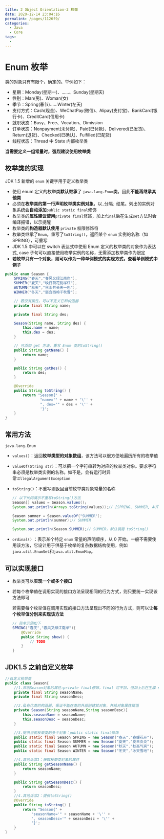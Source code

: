 ```yaml
---
title: 2 Object Orientation-3 枚举
date: 2020-12-14 23:04:16
permalink: /pages/1126f9/
categories:
  - Java
  - Core
tags:
  -
---
```


# Enum 枚举

类的对象只有有限个，确定的。举例如下：

- 星期：Monday(星期一)、......、Sunday(星期天)
- 性别：Man(男)、Woman(女)
- 季节：Spring(春节)......Winter(冬天)
- 支付方式：Cash(现金)、WeChatPay(微信)、Alipay(支付宝)、BankCard(银行卡)、CreditCard(信用卡)
- 就职状态：Busy、Free、Vocation、Dimission
- 订单状态：Nonpayment(未付款)、Paid(已付款)、Delivered(已发货)、Return(退货)、Checked(已确认)、Fulfilled(已配货)
- 线程状态：Thread 中 State 内部枚举类

**当需要定义一组常量时，强烈建议使用枚举类**

## 枚举类的实现

JDK 1.5 新增的 `enum` 关键字用于定义枚举类

- 使用 enum 定义的枚举类**默认继承**了 `java.lang.Enum`类，因此**不能再继承其他类**
- 必须在**枚举类的第一行声明枚举类实例对象**，以`,`分隔`;` 结尾。列出的实例对象系统会**自动添加**`public static final`修饰
- 枚举类的**属性建议使用**`private final`修饰，加上`final`后在生成`set`方法时会编译报错，以示提醒
- 枚举类的**构造器默认使用** `private` 权限修饰符
- 枚举类继承了`Enum`，重写了`toString()`，返回某个 `enum` 实例的名称（如 SPRING），可重写
- JDK 1.5 中可以在 switch 表达式中使用 Enum 定义的枚举类的对象作为表达式, case 子句可以直接使用枚举实例的名称，无需添加枚举类作为限定
- **若枚举只有一个对象，则可以作为一种单例模式的实现方式，查看单例模式中例子**

```java
public enum Season {
    SPRING("春天","春风又绿江南岸"),
    SUMMER("夏天","映日荷花别样红"),
    AUTUMN("秋天","秋水共长天一色"),
    WINNER("冬天","窗含西岭千秋雪");

    // 若没有属性，可以不定义它和构造器
    private final String name;

    private final String des;

    Season(String name, String des) {
        this.name = name;
        this.des = des;
    }

    // 可添加 get 方法、重写 Enum 类的toString()
    public String getName() {
        return name;
    }

    public String getDes() {
        return des;
    }

    @Override
    public String toString() {
        return "Season{" +
                "name='" + name + '\'' +
                ", des='" + des + '\'' +
                '}';
    }
}
```

## 常用方法

`java.lang.Enum`

- `values()`：返回**枚举类型的对象数组**，该方法可以很方便地遍历所有的枚举值

- `valueOf(String str)`：可以把一个字符串转为对应的枚举类对象。要求字符串必须是枚举类实例的名称。如不是，会有运行时异常:`IllegalArgumentException`

- `toString()`：不重写则返回当前枚举类对象常量的名称

  ```java
  // 以下代码演示不重写toString()方法
  Season[] values = Season.values();
  System.out.println(Arrays.toString(values));// [SPRING, SUMMER, AUTUMN, WINNER]

  Season summer = Season.valueOf("SUMMER");
  System.out.println(summer);// SUMMER

  System.out.println(Season.SUMMER);// SUMMER，默认调用 toString()
  ```

- `ordinal()` ：表示某个特定 `enum` 常量的声明顺序，从 0 开始。一般不需要使用该方法，它设计用于供基于枚举的复杂数据结构使用，例如`java.util.EnumSet`和`java.util.EnumMap`。

## 可以实现接口

- 枚举类可以**实现一个或多个接口**

- 若每个枚举值在调用实现的接口方法呈现相同的行为方式，则只要统一实现该方法即可

  若需要每个枚举值在调用实现的接口方法呈现出不同的行为方式，则可以让**每个枚举值分别来实现该方法**

  ```java
  // 简单示例如下
  SPRING("春天","春风又绿江南岸"){
      @Override
      public String show() {
          // TODO
      }
  }
  ```

## JDK1.5 之前自定义枚举

```java
//自定义枚举类
public class Season{
    //1.声明Season对象的属性:private final修饰，final 可不加，但加上后在生成 set 方法时会编译报错，以示提醒
    private final String seasonName;
    private final String seasonDesc;

    //2.私有化类的构造器，保证不能在类的外部创建其对象，并给对象属性赋值
    private Season(String seasonName,String seasonDesc){
        this.seasonName = seasonName;
        this.seasonDesc = seasonDesc;
    }

    //3.提供当前枚举类的多个对象：public static final修饰
    public static final Season SPRING = new Season("春天","春暖花开");
    public static final Season SUMMER = new Season("夏天","夏日炎炎");
    public static final Season AUTUMN = new Season("秋天","秋高气爽");
    public static final Season WINTER = new Season("冬天","冰天雪地");

    //4.其他诉求1：获取枚举类对象的属性
    public String getSeasonName() {
        return seasonName;
    }

    public String getSeasonDesc() {
        return seasonDesc;
    }
    //4.其他诉求2：提供toString()
    @Override
    public String toString() {
        return "Season{" +
            "seasonName='" + seasonName + '\'' +
            ", seasonDesc='" + seasonDesc + '\'' +
            '}';
    }
}
```
